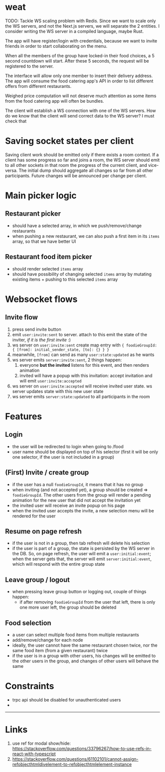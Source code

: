 # weat

TODO: Tackle WS scaling problem with Redis.
Since we want to scale only the WS servers, and not the Next.js servers, we will separate the 2 entities.
I consider writing the WS server in a compiled language, maybe Rust.

The app will have register/login with credentials, because we want to invite friends in order to start collaborating on the menu.

When all the members of the group have locked-in their food choices, a 5 second countdown will start. After these 5 seconds, the request will be registered to the server.

The interface will allow only one member to insert their delivery address.
The app will consume the food catering app's API in order to list different offers from different restaurants.

Weighed price computation will not deserve much attention as some items from the food catering app will often be bundles.

The client will establish a WS connection with one of the WS servers.
How do we know that the client will send correct data to the WS server? I must check that

# Saving socket states per client
Saving client work should be emitted only if there exists a room context. If a client has some progress so far and joins a room, the WS server should emit to all other sockets in that room the progress of the current client, and vice-versa.
The initial dump should aggregate all changes so far from all other participants. Future changes will be announced per change per client. 

# Main picker logic
## Restaurant picker
- should have a selected array, in which we push/remove/change restaurants
- when pushing a new restaurant, we can also push a first item in its `items` array, so that we have better UI

## Restaurant food item picker
- should render selected `items` array
- should have possibility of changing selected `items` array by mutating existing items + pushing to this selected `items` array

# Websocket flows
## Invite flow
1. press send invite button
2. emit `user:invite:sent` to server. attach to this emit the state of the inviter, _if it is the first invite_ :)
3. ws server on `user:invite:sent` create map entry with `{ foodieGroupId: { [from]: initial_sender_state, [to]: {} } }`
4. meanwhile, `[from]` can send as many `user:state:updated` as he wants
5. ws server emits `server:invite:sent`, 2 things happen:
   1. everyone **but the invited** listens for this event, and then renders animation
   2. invited will have a popup with this invitation: accept invitation and will emit `user:invite:accepted`
6. ws server on `user:invite:accepted` will receive invited user state. ws server updates state with this new user state
7. ws server emits `server:state:updated` to all participants in the room

# Features
## Login
- the user will be redirected to login when going to /food
- user name should be displayed on top of his selector (first it will be only one selector, if the user is not included in a group)

## (First) Invite / create group
- if the user has a null `foodieGroupId`, it means that it has no group
- when inviting (and not accepted yet), a group should be created => `foodieGroupId`. The other users from the group will render a pending animation for the new user that did not accept the invitation yet
- the invited user will receive an invite popup on his page
- when the invited user accepts the invite, a new selection menu will be rendered for the user

## Resume on page refresh
- if the user is not in a group, then tab refresh will delete his selection
- if the user is part of a group, the state is persisted by the WS server in the DB. So, on page refresh, the user will emit a `user:initial:event`; when the server gets that, the server will emit `server:initial:event`, which will respond with the entire group state

## Leave group / logout
- when pressing leave group button or logging out, couple of things happen:
  - if after removing `foodieGroupId` from the user that left, there is only one more user left, the group should be deleted

## Food selection
- a user can select multiple food items from multiple restaurants
- add/remove/change for each node
- ideally, the user cannot have the same restaurant chosen twice, nor the same food item (from a given restaurant) twice
- if the user is in a group with other users, his changes will be emitted to the other users in the group, and changes of other users will behave the same

# Constraints
- trpc api should be disabled for unauthenticated users
- 

---
# Links
1. use ref for modal show/hide: https://stackoverflow.com/questions/33796267/how-to-use-refs-in-react-with-typescript
2. https://stackoverflow.com/questions/61102101/cannot-assign-refobjecthtmldivelement-to-refobjecthtmlelement-instance